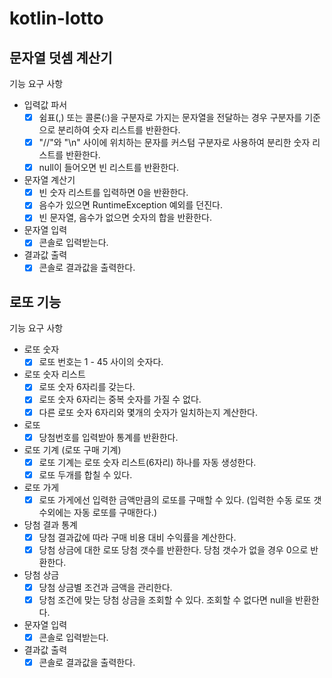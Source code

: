 # kotlin-lotto

## 문자열 덧셈 계산기

기능 요구 사항

- 입력값 파서
  - [x] 쉼표(,) 또는 콜론(:)을 구분자로 가지는 문자열을 전달하는 경우 구분자를 기준으로 분리하여 숫자 리스트를 반환한다.
  - [x] "//"와 "\n" 사이에 위치하는 문자를 커스텀 구분자로 사용하여 분리한 숫자 리스트를 반환한다.
  - [x] null이 들어오면 빈 리스트를 반환한다.
- 문자열 계산기
  - [x] 빈 숫자 리스트를 입력하면 0을 반환한다.
  - [x] 음수가 있으면 RuntimeException 예외를 던진다.
  - [x] 빈 문자열, 음수가 없으면 숫자의 합을 반환한다.
- 문자열 입력
  - [x] 콘솔로 입력받는다.
- 결과값 출력
  - [x] 콘솔로 결과값을 출력한다.

## 로또 기능

기능 요구 사항

- 로또 숫자
  - [x] 로또 번호는 1 - 45 사이의 숫자다. 
- 로또 숫자 리스트
  - [x] 로또 숫자 6자리를 갖는다.
  - [x] 로또 숫자 6자리는 중복 숫자를 가질 수 없다.
  - [x] 다른 로또 숫자 6자리와 몇개의 숫자가 일치하는지 계산한다.
- 로또
  - [x] 당첨번호를 입력받아 통계를 반환한다.
- 로또 기계 (로또 구매 기계)
  - [x] 로또 기계는 로또 숫자 리스트(6자리) 하나를 자동 생성한다.
  - [x] 로또 두개를 합칠 수 있다.
- 로또 가게
  - [x] 로또 가게에선 입력한 금액만큼의 로또를 구매할 수 있다. (입력한 수동 로또 갯수외에는 자동 로또를 구매한다.)
- 당첨 결과 통계
  - [x] 당첨 결과값에 따라 구매 비용 대비 수익률을 계산한다.
  - [x] 당첨 상금에 대한 로또 당첨 갯수를 반환한다. 당첨 갯수가 없을 경우 0으로 반환한다.
- 당첨 상금
  - [x] 당첨 상금별 조건과 금액을 관리한다.
  - [x] 당첨 조건에 맞는 당첨 상금을 조회할 수 있다. 조회할 수 없다면 null을 반환한다.
- 문자열 입력
  - [x] 콘솔로 입력받는다.
- 결과값 출력
  - [x] 콘솔로 결과값을 출력한다.
